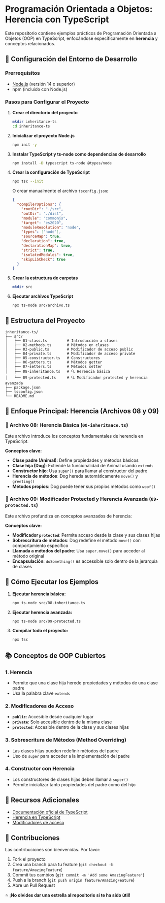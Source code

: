 # Programación Orientada a Objetos: Herencia con TypeScript

Este repositorio contiene ejemplos prácticos de Programación Orientada a Objetos (OOP) en TypeScript, enfocándose específicamente en **herencia** y conceptos relacionados.

## 🚀 Configuración del Entorno de Desarrollo

### Prerrequisitos
- [Node.js](https://nodejs.org/) (versión 14 o superior)
- npm (incluido con Node.js)

### Pasos para Configurar el Proyecto

1. **Crear el directorio del proyecto**
   ```bash
   mkdir inheritance-ts
   cd inheritance-ts
   ```

2. **Inicializar el proyecto Node.js**
   ```bash
   npm init -y
   ```

3. **Instalar TypeScript y ts-node como dependencias de desarrollo**
   ```bash
   npm install -D typescript ts-node @types/node
   ```

4. **Crear la configuración de TypeScript**
   ```bash
   npx tsc --init
   ```
   
   O crear manualmente el archivo `tsconfig.json`:
   ```json
   {
     "compilerOptions": {
       "rootDir": "./src",
       "outDir": "./dist",
       "module": "commonjs",
       "target": "es2020",
       "moduleResolution": "node",
       "types": ["node"],
       "sourceMap": true,
       "declaration": true,
       "declarationMap": true,
       "strict": true,
       "isolatedModules": true,
       "skipLibCheck": true
     }
   }
   ```

5. **Crear la estructura de carpetas**
   ```bash
   mkdir src
   ```

6. **Ejecutar archivos TypeScript**
   ```bash
   npx ts-node src/archivo.ts
   ```

## 📁 Estructura del Proyecto

```
inheritance-ts/
├── src/
│   ├── 01-class.ts         # Introducción a clases
│   ├── 02-methods.ts       # Métodos en clases
│   ├── 03-public.ts        # Modificador de acceso public
│   ├── 04-private.ts       # Modificador de acceso private
│   ├── 05-constructor.ts   # Constructores
│   ├── 06-getters.ts       # Métodos getter
│   ├── 07-setters.ts       # Métodos setter
│   ├── 08-inheritance.ts   # 🔍 Herencia básica
│   └── 09-protected.ts     # 🔍 Modificador protected y herencia avanzada
├── package.json
├── tsconfig.json
└── README.md
```

## 🎯 Enfoque Principal: Herencia (Archivos 08 y 09)

### 📝 Archivo 08: Herencia Básica (`08-inheritance.ts`)

Este archivo introduce los conceptos fundamentales de herencia en TypeScript:


**Conceptos clave:**
- **Clase padre (Animal)**: Define propiedades y métodos básicos
- **Clase hija (Dog)**: Extiende la funcionalidad de Animal usando `extends`
- **Constructor hijo**: Usa `super()` para llamar al constructor del padre
- **Herencia de métodos**: Dog hereda automáticamente `move()` y `greeting()`
- **Métodos propios**: Dog puede tener sus propios métodos como `woof()`

### 📝 Archivo 09: Modificador Protected y Herencia Avanzada (`09-protected.ts`)

Este archivo profundiza en conceptos avanzados de herencia:

**Conceptos clave:**
- **Modificador `protected`**: Permite acceso desde la clase y sus clases hijas
- **Sobrescritura de métodos**: Dog redefine el método `move()` con comportamiento específico
- **Llamada a métodos del padre**: Usa `super.move()` para acceder al método original
- **Encapsulación**: `doSomething()` es accessible solo dentro de la jerarquía de clases

## 🚀 Cómo Ejecutar los Ejemplos

1. **Ejecutar herencia básica:**
   ```bash
   npx ts-node src/08-inheritance.ts
   ```

2. **Ejecutar herencia avanzada:**
   ```bash
   npx ts-node src/09-protected.ts
   ```

3. **Compilar todo el proyecto:**
   ```bash
   npx tsc
   ```

## 📚 Conceptos de OOP Cubiertos

### 1. **Herencia**
- Permite que una clase hija herede propiedades y métodos de una clase padre
- Usa la palabra clave `extends`

### 2. **Modificadores de Acceso**
- **`public`**: Accesible desde cualquier lugar
- **`private`**: Solo accesible dentro de la misma clase
- **`protected`**: Accesible dentro de la clase y sus clases hijas

### 3. **Sobrescritura de Métodos (Method Overriding)**
- Las clases hijas pueden redefinir métodos del padre
- Uso de `super` para acceder a la implementación del padre

### 4. **Constructor con Herencia**
- Los constructores de clases hijas deben llamar a `super()`
- Permite inicializar tanto propiedades del padre como del hijo

## 📖 Recursos Adicionales

- [Documentación oficial de TypeScript](https://www.typescriptlang.org/docs/)
- [Herencia en TypeScript](https://www.typescriptlang.org/docs/handbook/2/classes.html#inheritance)
- [Modificadores de acceso](https://www.typescriptlang.org/docs/handbook/2/classes.html#member-visibility)

## 🤝 Contribuciones

Las contribuciones son bienvenidas. Por favor:

1. Fork el proyecto
2. Crea una branch para tu feature (`git checkout -b feature/AmazingFeature`)
3. Commit tus cambios (`git commit -m 'Add some AmazingFeature'`)
4. Push a la branch (`git push origin feature/AmazingFeature`)
5. Abre un Pull Request

⭐ **¡No olvides dar una estrella al repositorio si te ha sido útil!**
